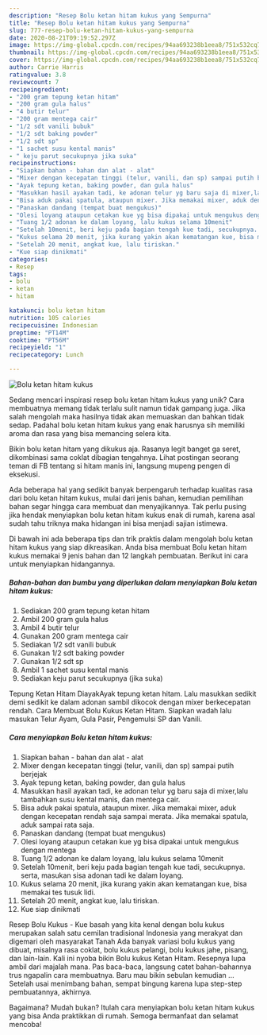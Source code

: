 ```yaml
---
description: "Resep Bolu ketan hitam kukus yang Sempurna"
title: "Resep Bolu ketan hitam kukus yang Sempurna"
slug: 777-resep-bolu-ketan-hitam-kukus-yang-sempurna
date: 2020-08-21T09:19:52.297Z
image: https://img-global.cpcdn.com/recipes/94aa693238b1eea8/751x532cq70/bolu-ketan-hitam-kukus-foto-resep-utama.jpg
thumbnail: https://img-global.cpcdn.com/recipes/94aa693238b1eea8/751x532cq70/bolu-ketan-hitam-kukus-foto-resep-utama.jpg
cover: https://img-global.cpcdn.com/recipes/94aa693238b1eea8/751x532cq70/bolu-ketan-hitam-kukus-foto-resep-utama.jpg
author: Carrie Harris
ratingvalue: 3.8
reviewcount: 7
recipeingredient:
- "200 gram tepung ketan hitam"
- "200 gram gula halus"
- "4 butir telur"
- "200 gram mentega cair"
- "1/2 sdt vanili bubuk"
- "1/2 sdt baking powder"
- "1/2 sdt sp"
- "1 sachet susu kental manis"
- " keju parut secukupnya jika suka"
recipeinstructions:
- "Siapkan bahan - bahan dan alat - alat"
- "Mixer dengan kecepatan tinggi (telur, vanili, dan sp) sampai putih berjejak"
- "Ayak tepung ketan, baking powder, dan gula halus"
- "Masukkan hasil ayakan tadi, ke adonan telur yg baru saja di mixer,lalu tambahkan susu kental manis, dan mentega cair."
- "Bisa aduk pakai spatula, ataupun mixer. Jika memakai mixer, aduk dengan kecepatan rendah saja sampai merata. Jika memakai spatula, aduk sampai rata saja."
- "Panaskan dandang (tempat buat mengukus)"
- "Olesi loyang ataupun cetakan kue yg bisa dipakai untuk mengukus dengan mentega"
- "Tuang 1/2 adonan ke dalam loyang, lalu kukus selama 10menit"
- "Setelah 10menit, beri keju pada bagian tengah kue tadi, secukupnya. serta, masukan sisa adonan tadi ke dalam loyang."
- "Kukus selama 20 menit, jika kurang yakin akan kematangan kue, bisa memakai tes tusuk lidi."
- "Setelah 20 menit, angkat kue, lalu tiriskan."
- "Kue siap dinikmati"
categories:
- Resep
tags:
- bolu
- ketan
- hitam

katakunci: bolu ketan hitam 
nutrition: 105 calories
recipecuisine: Indonesian
preptime: "PT14M"
cooktime: "PT56M"
recipeyield: "1"
recipecategory: Lunch

---
```



![Bolu ketan hitam kukus](https://img-global.cpcdn.com/recipes/94aa693238b1eea8/751x532cq70/bolu-ketan-hitam-kukus-foto-resep-utama.jpg)

Sedang mencari inspirasi resep bolu ketan hitam kukus yang unik? Cara membuatnya memang tidak terlalu sulit namun tidak gampang juga. Jika salah mengolah maka hasilnya tidak akan memuaskan dan bahkan tidak sedap. Padahal bolu ketan hitam kukus yang enak harusnya sih memiliki aroma dan rasa yang bisa memancing selera kita.

Bikin bolu ketan hitam yang dikukus aja. Rasanya legit banget ga seret, dikombinasi sama coklat dibagian tengahnya. Lihat postingan seorang teman di FB tentang si hitam manis ini, langsung mupeng pengen di eksekusi.

Ada beberapa hal yang sedikit banyak berpengaruh terhadap kualitas rasa dari bolu ketan hitam kukus, mulai dari jenis bahan, kemudian pemilihan bahan segar hingga cara membuat dan menyajikannya. Tak perlu pusing jika hendak menyiapkan bolu ketan hitam kukus enak di rumah, karena asal sudah tahu triknya maka hidangan ini bisa menjadi sajian istimewa.


Di bawah ini ada beberapa tips dan trik praktis dalam mengolah bolu ketan hitam kukus yang siap dikreasikan. Anda bisa membuat Bolu ketan hitam kukus memakai 9 jenis bahan dan 12 langkah pembuatan. Berikut ini cara untuk menyiapkan hidangannya.

<!--inarticleads1-->

##### Bahan-bahan dan bumbu yang diperlukan dalam menyiapkan Bolu ketan hitam kukus:

1. Sediakan 200 gram tepung ketan hitam
1. Ambil 200 gram gula halus
1. Ambil 4 butir telur
1. Gunakan 200 gram mentega cair
1. Sediakan 1/2 sdt vanili bubuk
1. Gunakan 1/2 sdt baking powder
1. Gunakan 1/2 sdt sp
1. Ambil 1 sachet susu kental manis
1. Sediakan  keju parut secukupnya (jika suka)


Tepung Ketan Hitam DiayakAyak tepung ketan hitam. Lalu masukkan sedikit demi sedikit ke dalam adonan sambil dikocok dengan mixer berkecepatan rendah. Cara Membuat Bolu Kukus Ketan Hitam. Siapkan wadah lalu masukan Telur Ayam, Gula Pasir, Pengemulsi SP dan Vanili. 

<!--inarticleads2-->

##### Cara menyiapkan Bolu ketan hitam kukus:

1. Siapkan bahan - bahan dan alat - alat
1. Mixer dengan kecepatan tinggi (telur, vanili, dan sp) sampai putih berjejak
1. Ayak tepung ketan, baking powder, dan gula halus
1. Masukkan hasil ayakan tadi, ke adonan telur yg baru saja di mixer,lalu tambahkan susu kental manis, dan mentega cair.
1. Bisa aduk pakai spatula, ataupun mixer. Jika memakai mixer, aduk dengan kecepatan rendah saja sampai merata. Jika memakai spatula, aduk sampai rata saja.
1. Panaskan dandang (tempat buat mengukus)
1. Olesi loyang ataupun cetakan kue yg bisa dipakai untuk mengukus dengan mentega
1. Tuang 1/2 adonan ke dalam loyang, lalu kukus selama 10menit
1. Setelah 10menit, beri keju pada bagian tengah kue tadi, secukupnya. serta, masukan sisa adonan tadi ke dalam loyang.
1. Kukus selama 20 menit, jika kurang yakin akan kematangan kue, bisa memakai tes tusuk lidi.
1. Setelah 20 menit, angkat kue, lalu tiriskan.
1. Kue siap dinikmati


Resep Bolu Kukus - Kue basah yang kita kenal dengan bolu kukus merupakan salah satu cemilan tradisional Indonesia yang merakyat dan digemari oleh masyarakat Tanah Ada banyak variasi bolu kukus yang dibuat, misalnya rasa coklat, bolu kukus pelangi, bolu kukus jahe, pisang, dan lain-lain. Kali ini nyoba bikin Bolu kukus Ketan Hitam. Resepnya lupa ambil dari majalah mana. Pas baca-baca, langsung catet bahan-bahannya trus ngapalin cara membuatnya. Baru mau bikin sebulan kemudian … Setelah usai menimbang bahan, sempat bingung karena lupa step-step pembuatannya, akhirnya. 

Bagaimana? Mudah bukan? Itulah cara menyiapkan bolu ketan hitam kukus yang bisa Anda praktikkan di rumah. Semoga bermanfaat dan selamat mencoba!
